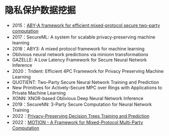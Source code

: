 # 隐私保护数据挖掘

+ 2015：[ABY-A framework for efficient mixed-protocol secure two-party computation](https://encrypto.de/papers/DSZ15.pdf)
+ 2017：SecureML: A system for scalable privacy-preserving machine learning
+ 2018：ABY3: A mixed protocol framework for machine learning
+ Oblivious neural network predictions via minionn transformations
+ GAZELLE: A Low Latency Framework for Secure Neural Network Inference
+ 2020：Trident: Efficient 4PC Framework for Privacy Preserving Machine Learning
+ QUOTIENT: Two-Party Secure Neural Network Training and Prediction
+ New Primitives for Actively-Secure MPC over Rings with Applications to Private Machine Learning
+ XONN: XNOR-based Oblivious Deep Neural Network Inference
+ 2019：SecureNN: 3-Party Secure Computation for Neural Network Training
+ 2022：[Privacy-Preserving Decision Trees Training and Prediction](https://dl.acm.org/doi/pdf/10.1145/3517197)
+ 2022：[MOTION - A Framework for Mixed-Protocol Multi-Party Computation](https://eprint.iacr.org/2020/1137.pdf)
